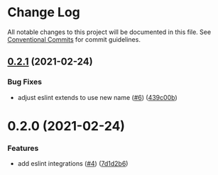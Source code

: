 # Change Log

All notable changes to this project will be documented in this file.
See [Conventional Commits](https://conventionalcommits.org) for commit guidelines.

## [0.2.1](https://github.com/taogilaaa/tscripts/compare/@taogilaaa/eslint-config-typescript@0.2.0...@taogilaaa/eslint-config-typescript@0.2.1) (2021-02-24)


### Bug Fixes

* adjust eslint extends to use new name ([#6](https://github.com/taogilaaa/tscripts/issues/6)) ([439c00b](https://github.com/taogilaaa/tscripts/commit/439c00b97ef20500454770052a2b1507cb7a51f5))





# 0.2.0 (2021-02-24)


### Features

* add eslint integrations ([#4](https://github.com/taogilaaa/tscripts/issues/4)) ([7d1d2b6](https://github.com/taogilaaa/tscripts/commit/7d1d2b6d8ecd165375b0d0fbd3b02918712ea6e9))

